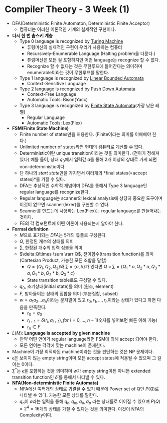 # Compiler Theory - 3 Week (1)

* DFA(Deterministic Finite Automaton, Deterministic Finite Acceptor)
  * 컴퓨터는 이러한 이론적인 기계의 실제적인 구현이다.
* **다시 한 번 촘스키 계층**
  * Type 0 language is recognized by <u>Turing Machine</u>
    * 튜링머신의 실제적인 구현이 우리가 사용하는 컴퓨터
    * Recursively-Enumerable Language (Halting problem을 다룬다.)
    * 튜링머신은 모든 걸 포함하지만 어떤 language는 recognize 할 수 없다.
    * Recognize 할 수 없다는 것은 무한루프에 들어간다는 의미하며 enumerable이라는 것이 무한루프를 말한다.
  * Type 1 language is recognized by <u>Linear Bounded Automata</u>
    * Context-Sensitive Language
  * Type 2 language is recognized by <u>Push Down Automata</u>
    * Context-Free Language
    * Automatic Tools: Bison(Yacc)
  * Type 3 language is recognized by <u>Finite State Automata</u>(가장 낮은 레벨)
    * Regular Language
    * Automatic Tools: Lex(Flex)
* **FSM(Finite State Machine)**
  * Finite number of states만을 허용한다. (Finite이라는 의미를 이해해야 한다.)
  * Unlimited number of states라면 현대의 컴퓨터로 계산할 수 없다.
  * Deterministic이란 unique transition이라는 것을 의미한다. (전이가 정해져 있다) 예를 들어, 상태 $q_0$에서 입력값 $a​$를 통해 2개 이상의 상태로 가게 되면 non-deterministic이다.
  * 단 하나의 *start state*만을 가지면서 여러개의 *final states(=accept states)*를 가질 수 있다.
  * DFA는 추상적인 수학적 개념이며 DFA를 통해서 Type 3 language인 regular language를 recognize한다.
  * Regular language는 scanner의 lexical analysis에 상당히 중요한 도구이며 이것이 없으면 scanner(lexer)를 구현할 수 없다.
  * Scanner를 만드는데 사용하는 Lex(Flex)는 regular language를 만들어내는 것이다.
  * FE의 각 컴포턴트에 어떤 이론이 사용되는지 알아야 한다.
* **Formal definition**
  * $M$으로 표기되는 $DFA$는 5개의 튜플로 구성된다.
  * $Q$, 한정된 개수의 상태를 의미
  * $\sum$, 한정된 개수의 입력 심볼을 의미
  * $\delta:Q\times \sum \rarr Q$, 전이함수(transition function)를 의미 (Cartesian Product, 가능한 모든 조합을 말함)
    * $Q=\{Q_1,Q_2,Q_3\}$와 $\sum=\{a,b\}$가 있다면 $Q\times \sum=\{Q_1*a,Q_2*a,Q_3*a,Q_1*b,Q_2*b,Q_3*c\}$
    * State transition table로도 구성할 수 있다.
  * $q_0​$, 초기상태(initial state)를 의미 (원소, element)
  * $F$, 받아들이는 상태의 집합을 의미 (부분집합, subset)
  * $w=a_1a_2...a_n$이라는 문자열이 있고 $r_0,r_1,...,r_n$이라는 상태가 있다고 하면 다음을 만족한다.
    * $r_0=q_0$
    * $r_{i+1}=\delta(r_i,a_{i+1}), for\ i=0,...,n-1​$ (숫자를 넣어보면 빠른 이해 가능)
    * $r_n \in F$
* $L(M)$: **Language is accepted by given machine**
  * 만약 어떤 언어가 regular language라면 FSM에 의해 accept 되어야 한다.
  * 모든 언어는 각각에 맞는 machine이 존재한다.
* Machine이 가장 최적화된 machine이라는 것을 판단하는 것은 NP 문제이다.
* $\epsilon$은 보이지 않는 empty string이며 모든 accept states에 적용될 수 있으며 그 길이는 0이다.
* $\sum^*$는 $\epsilon$을 포함하는 것을 의미하며 $w$가 empty string이든 아니든 extended transition function인 $\delta'$를 통해서 나타낼 수 있다.
* **NFA(Non-deterministic Finite Automata)**
  * NFA에선 여러개의 상태로 귀결될 수 있기 때문에 Power set of Q인 $P(Q)​$로 나타낼 수 있다. 가능한 모든 상태를 말한다.
  * $q_n$이 $a$라는 입력을 통해 $q_n,q_m,q_o,q_p$ 라는 상태들로 이어질 수 있으며 $P(Q)=2^4=16$개의 상태를 가질 수 있다는 것을 의미한다. 이것이 NFA의 Complexity이다.